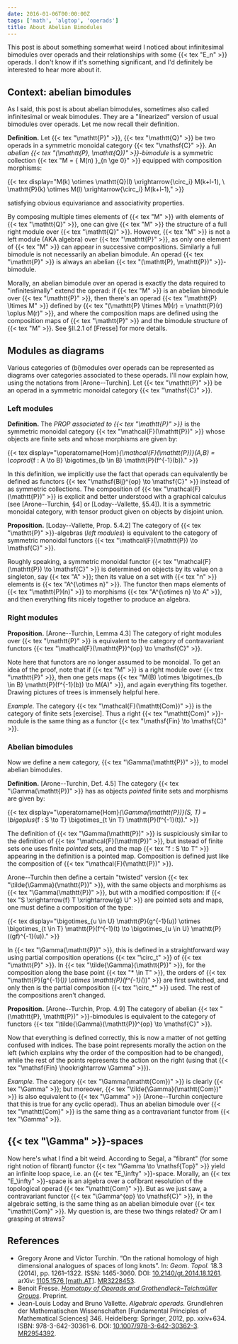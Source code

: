 ```yaml
---
date: 2016-01-06T00:00:00Z
tags: ['math', 'algtop', 'operads']
title: About Abelian Bimodules
---
```


This post is about something somewhat weird I noticed about infinitesimal bimodules over operads and their relationships with some {{< tex "E_n" >}} operads. I don't know if it's something significant, and I'd definitely be interested to hear more about it.
<!--more-->

## Context: abelian bimodules

As I said, this post is about abelian bimodules, sometimes also called infinitesimal or weak bimodules. They are a "linearized" version of usual bimodules over operads. Let me now recall their definition.

**Definition.** Let {{< tex "\mathtt{P}" >}}, {{< tex "\mathtt{Q}" >}} be two operads in a symmetric monoidal category {{< tex "\mathsf{C}" >}}. An *abelian {{< tex "(\mathtt{P}, \mathtt{Q})" >}}-bimodule* is a symmetric collection {{< tex "M = \{ M(n) \}_{n \ge 0}" >}} equipped with composition morphisms:

{{< tex display="M(k) \otimes \mathtt{Q}(l) \xrightarrow{\circ_i} M(k+l-1), \\ \mathtt{P}(k) \otimes M(l) \xrightarrow{\circ_i} M(k+l-1)," >}}

satisfying obvious equivariance and associativity properties.

By composing multiple times elements of {{< tex "M" >}} with elements of {{< tex "\mathtt{Q}" >}}, one can give {{< tex "M" >}} the structure of a full right module over {{< tex "\mathtt{Q}" >}}. However, {{< tex "M" >}} is not a left module (AKA algebra) over {{< tex "\mathtt{P}" >}}, as only one element of {{< tex "M" >}} can appear in successive compositions. Similarly a full bimodule is not necessarily an abelian bimodule. An operad {{< tex "\mathtt{P}" >}} is always an abelian {{< tex "(\mathtt{P}, \mathtt{P})" >}}-bimodule.

Morally, an abelian bimodule over an operad is exactly the data required to "infinitesimally" extend the operad: if {{< tex "M" >}} is an abelian bimodule over {{< tex "\mathtt{P}" >}}, then there's an operad {{< tex "\mathtt{P} \ltimes M" >}} defined by {{< tex "(\mathtt{P} \ltimes M)(r) = \mathtt{P}(r) \oplus M(r)" >}}, and where the composition maps are defined using the composition maps of {{< tex "\mathtt{P}" >}} and the bimodule structure of {{< tex "M" >}}. See §II.2.1 of [Fresse] for more details.

## Modules as diagrams

Various categories of (bi)modules over operads can be represented as diagrams over categories associated to these operads. I'll now explain how, using the notations from [Arone--Turchin]. Let {{< tex "\mathtt{P}" >}} be an operad in a symmetric monoidal category {{< tex "\mathsf{C}" >}}.

### Left modules

**Definition.** The *PROP associated to {{< tex "\mathtt{P}" >}}* is the symmetric monoidal category {{< tex "\mathcal{F}(\mathtt{P})" >}} whose objects are finite sets and whose morphisms are given by:

{{< tex display="\operatorname{Hom}_{\mathcal{F}(\mathtt{P})}(A,B) = \coprod_{f : A \to B} \bigotimes_{b \in B} \mathtt{P}(f^{-1}(b))." >}}

In this definition, we implicitly use the fact that operads can equivalently be defined as functors {{< tex "\mathsf{Bij}^{op} \to \mathsf{C}" >}} instead of as symmetric collections. The composition of {{< tex "\mathcal{F}(\mathtt{P})" >}} is explicit and better understood with a graphical calculus (see [Arone--Turchin, §4] or [Loday--Vallette, §5.4]). It is a symmetric monoidal category, with tensor product given on objects by disjoint union.

**Proposition.** [Loday--Vallette, Prop. 5.4.2] The category of {{< tex "\mathtt{P}" >}}-algebras (*left modules*) is equivalent to the category of symmetric monoidal functors {{< tex "\mathcal{F}(\mathtt{P}) \to \mathsf{C}" >}}.

Roughly speaking, a symmetric monoidal functor {{< tex "\mathcal{F}(\mathtt{P}) \to \mathsf{C}" >}} is determined on objects by its value on a singleton, say {{< tex "A" >}}; then its value on a set with {{< tex "n" >}} elements is {{< tex "A^{\otimes n}" >}}. The functor then maps elements of {{< tex "\mathtt{P}(n)" >}} to morphisms {{< tex "A^{\otimes n} \to A" >}}, and then everything fits nicely together to produce an algebra.

### Right modules

**Proposition.** [Arone--Turchin, Lemma 4.3] The category of right modules over {{< tex "\mathtt{P}" >}} is equivalent to the category of contravariant functors {{< tex "\mathcal{F}(\mathtt{P})^{op} \to \mathsf{C}" >}}.

Note here that functors are no longer assumed to be monoidal. To get an idea of the proof, note that if {{< tex "M" >}} is a right module over {{< tex "\mathtt{P}" >}}, then one gets maps {{< tex "M(B) \otimes \bigotimes_{b \in B} \mathtt{P}(f^{-1}(b)) \to M(A)" >}}, and again everything fits together. Drawing pictures of trees is immensely helpful here.

*Example.* The category {{< tex "\mathcal{F}(\mathtt{Com})" >}} is the category of finite sets [exercise]. Thus a right {{< tex "\mathtt{Com}" >}}-module is the same thing as a functor {{< tex "\mathsf{Fin} \to \mathsf{C}" >}}.

### Abelian bimodules

Now we define a new category, {{< tex "\Gamma(\mathtt{P})" >}}, to model abelian bimodules.

**Definition.** [Arone--Turchin, Def. 4.5] The category {{< tex "\Gamma(\mathtt{P})" >}} has as objects *pointed* finite sets and morphisms are given by:

{{< tex display="\operatorname{Hom}_{\Gamma(\mathtt{P})}(S, T) = \bigoplus_{f : S \to T} \bigotimes_{t \in T} \mathtt{P}(f^{-1}(t))." >}}

The definition of {{< tex "\Gamma(\mathtt{P})" >}} is suspiciously similar to the definition of {{< tex "\mathcal{F}(\mathtt{P})" >}}, but instead of finite sets one uses finite *pointed* sets, and the map {{< tex "f : S \to T" >}} appearing in the definition is a pointed map. Composition is defined just like the composition of {{< tex "\mathcal{F}(\mathtt{P})" >}}.

Arone--Turchin then define a certain "twisted" version {{< tex "\tilde{\Gamma}(\mathtt{P})" >}}, with the same objects and morphisms as {{< tex "\Gamma(\mathtt{P})" >}}, but with a modified composition: if {{< tex "S \xrightarrow{f} T \xrightarrow{g} U" >}} are pointed sets and maps, one must define a composition of the type:

{{< tex display="\bigotimes_{u \in U} \mathtt{P}(g^{-1}(u)) \otimes \bigotimes_{t \in T} \mathtt{P}(f^{-1}(t) \to \bigotimes_{u \in U} \mathtt{P}((gf)^{-1}(u))." >}}

In {{< tex "\Gamma(\mathtt{P})" >}}, this is defined in a straightforward way using partial composition operations {{< tex "\circ_t" >}} of {{< tex "\mathtt{P}" >}}. In {{< tex "\tilde{\Gamma}(\mathtt{P})" >}}, for the composition along the base point {{< tex "* \in T" >}}, the orders of {{< tex "\mathtt{P}(g^{-1}(*)) \otimes \mathtt{P}(f^{-1}(*))" >}} are first switched, and only then is the partial composition {{< tex "\circ_*" >}} used. The rest of the compositions aren't changed.

**Proposition.** [Arone--Turchin, Prop. 4.9] The category of abelian {{< tex "(\mathtt{P}, \mathtt{P})" >}}-bimodules is equivalent to the category of functors {{< tex "\tilde{\Gamma}(\mathtt{P})^{op} \to \mathsf{C}" >}}.

Now that everything is defined correctly, this is now a matter of not getting confused with indices. The base point represents morally the action on the left (which explains why the order of the composition had to be changed), while the rest of the points represents the action on the right (using that {{< tex "\mathsf{Fin} \hookrightarrow \Gamma" >}}).

*Example.* The category {{< tex "\Gamma(\mathtt{Com})" >}} is clearly {{< tex "\Gamma" >}}; but moreover, {{< tex "\tilde{\Gamma}(\mathtt{Com})" >}} is also equivalent to {{< tex "\Gamma" >}} (Arone--Turchin conjecture that this is true for any cyclic operad). Thus an abelian bimodule over {{< tex "\mathtt{Com}" >}} is the same thing as a contravariant functor from {{< tex "\Gamma" >}}.

## {{< tex "\Gamma" >}}-spaces

Now here's what I find a bit weird. According to Segal, a "fibrant" (for some right notion of fibrant) functor {{< tex "\Gamma \to \mathsf{Top}" >}} yield an infinite loop space, i.e. an {{< tex "E_\infty" >}}-space. Morally, an {{< tex "E_\infty" >}}-space is an algebra over a cofibrant resolution of the topological operad {{< tex "\mathtt{Com}" >}}. But as we just saw, a contravariant functor {{< tex "\Gamma^{op} \to \mathsf{C}" >}}, in the algebraic setting, is the same thing as an abelian bimodule over {{< tex "\mathtt{Com}" >}}. My question is, are these two things related? Or am I grasping at straws?

## References

* Gregory Arone and Victor Turchin. “On the rational homology of high dimensional analogues of spaces of long knots”. In: *Geom. Topol.* 18.3 (2014), pp. 1261–1322. ISSN: 1465-3060. DOI: [10.2140/gt.2014.18.1261](http://dx.doi.org/10.2140/gt.2014.18.1261). arXiv: [1105.1576 [math.AT]](http://arxiv.org/abs/1105.1576). [MR3228453](http://www.ams.org/mathscinet-getitem?mr=3228453).
* Benoit Fresse. [*Homotopy of Operads and Grothendieck–Teichmüller Groups*](http://math.univ-lille1.fr/~fresse/OperadHomotopyBook/). Preprint.
* Jean-Louis Loday and Bruno Vallette. *Algebraic operads.* Grundlehren der Mathematischen Wissenschaften [Fundamental Principles of Mathematical Sciences] 346. Heidelberg: Springer, 2012, pp. xxiv+634. ISBN: 978-3-642-30361-6. DOI: [10.1007/978-3-642-30362-3](http://dx.doi.org/10.1007/978-3-642-30362-3). [MR2954392](http://www.ams.org/mathscinet-getitem?mr=2954392).
